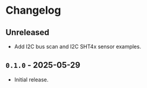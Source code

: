 # Changelog

## Unreleased

- Add I2C bus scan and I2C SHT4x sensor examples.

## `0.1.0` - 2025-05-29

- Initial release.
